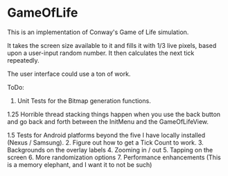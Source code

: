 # GameOfLife

This is an implementation of Conway's Game of Life simulation.

It takes the screen size available to it and fills it with 1/3 live pixels, based upon a
user-input random number.  It then calculates the next tick repeatedly.

The user interface could use a ton of work.  

ToDo:
1. Unit Tests for the Bitmap generation functions.

1.25 Horrible thread stacking things happen when you use the back button and go back and forth
    between the InitMenu and the GameOfLifeView. 
    
1.5 Tests for Android platforms beyond the five I have locally installed (Nexus / Samsung).
2. Figure out how to get a Tick Count to work.
3. Backgrounds on the overlay labels
4. Zooming in / out
5. Tapping on the screen
6. More randomization options
7. Performance enhancements (This is a memory elephant, and I want it to not be such)